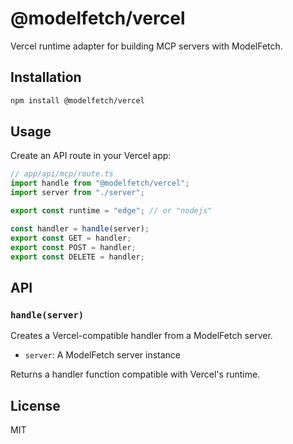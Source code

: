 # @modelfetch/vercel

Vercel runtime adapter for building MCP servers with ModelFetch.

## Installation

```bash
npm install @modelfetch/vercel
```

## Usage

Create an API route in your Vercel app:

```typescript
// app/api/mcp/route.ts
import handle from "@modelfetch/vercel";
import server from "./server";

export const runtime = "edge"; // or "nodejs"

const handler = handle(server);
export const GET = handler;
export const POST = handler;
export const DELETE = handler;
```

## API

### `handle(server)`

Creates a Vercel-compatible handler from a ModelFetch server.

- `server`: A ModelFetch server instance

Returns a handler function compatible with Vercel's runtime.

## License

MIT
